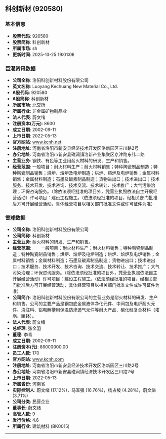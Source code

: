 ## 科创新材 (920580)

### 基本信息

- **股票代码**: 920580
- **股票简称**: 科创新材
- **所属市场**: sh
- **更新时间**: 2025-10-25 19:01:08

### 巨潮资讯数据

- **公司全称**: 洛阳科创新材料股份有限公司
- **英文名称**: Luoyang Kechuang New Material Co., Ltd.
- **A股代码**: 920580
- **A股简称**: 科创新材
- **所属市场**: 北交所
- **所属行业**: 非金属矿物制品业
- **法人代表**: 蔚文绪
- **注册资本(万元)**: 8600
- **成立日期**: 2002-09-11
- **上市日期**: 2022-05-13
- **官方网站**: www.kcnh.net
- **注册地址**: 河南省洛阳市新安县经济技术开发区洛新园区三川路2号
- **办公地址**: 河南省洛阳市新安县磁涧镇洛新产业集聚区京津路东纬二路
- **主营业务**: 钢铁、有色等工业用耐火材料的研发、生产和销售。
- **经营范围**: 一般项目：耐火材料生产；耐火材料销售；特种陶瓷制品制造；特种陶瓷制品销售；烘炉、熔炉及电炉制造；烘炉、熔炉及电炉销售；金属材料销售；金属材料制造；石墨及碳素制品制造；货物进出口；技术进出口；技术服务、技术开发、技术咨询、技术交流、技术转让、技术推广；大气污染治理；环保咨询服务。（除依法须经批准的项目外，凭营业执照依法自主开展经营活动）许可项目：建设工程施工。（依法须经批准的项目，经相关部门批准后方可开展经营活动，具体经营项目以相关部门批准文件或许可证件为准）

### 雪球数据

- **公司全称**: 洛阳科创新材料股份有限公司
- **公司简称**: 科创新材
- **主营业务**: 耐火材料的研发、生产和销售。
- **经营范围**: 　　一般项目：耐火材料生产；耐火材料销售；特种陶瓷制品制造；特种陶瓷制品销售；烘炉、熔炉及电炉制造；烘炉、熔炉及电炉销售；金属材料销售；金属材料制造；石墨及碳素制品制造；货物进出口；技术进出口；技术服务、技术开发、技术咨询、技术交流、技术转让、技术推广；大气污染治理；环保咨询服务。（除依法须经批准的项目外，凭营业执照依法自主开展经营活动）许可项目：建设工程施工。（依法须经批准的项目，经相关部门批准后方可开展经营活动，具体经营项目以相关部门批准文件或许可证件为准）
- **公司简介**: 洛阳科创新材料股份有限公司的主营业务是耐火材料的研发、生产和销售。公司的主要产品是钢包底金属液体净化元件、中间包及电炉耐火元件、浇注料、铝电解槽用保温防渗透气元件等耐火产品、碳化硅复合材料（坩埚、匣钵）。
- **法人代表**: 蔚文绪
- **总经理**: 张金羽
- **董秘**: 李青
- **成立日期**: 2002-09-11
- **注册资本(元)**: 86000000.00
- **员工人数**: 170
- **官方网站**: www.kcnh.com
- **注册地址**: 河南省洛阳市新安县经济技术开发区洛新园区三川路2号
- **办公地址**: 河南省洛阳市新安县磁涧镇经济技术开发区三川路2号
- **上市日期**: 2022-05-13
- **所属省份**: 河南省
- **实际控制人**: 蔚文绪 (17.12%)，马军强 (16.76%)，杨占坡 (4.28%)，蔚文举 (3.71%)
- **公司分类**: 民营企业
- **董事长**: 蔚文绪
- **高管人数**: 9
- **发行价格**: 4.6
- **所属行业**: 建筑材料 (BK0015)

---